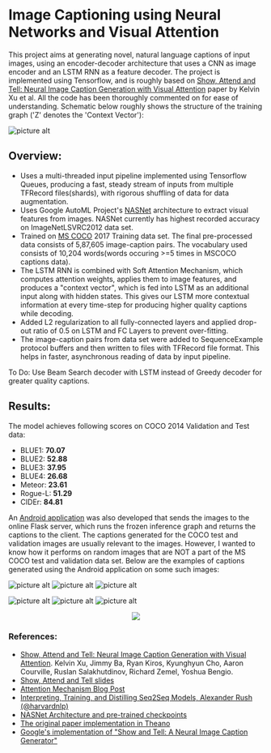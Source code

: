 # Image Captioning using Neural Networks and Visual Attention

This project aims at generating novel, natural language captions of input images, using an encoder-decoder architecture that uses a CNN as image encoder and an LSTM RNN as a feature decoder. The project is implemented using Tensorflow, and is roughly based on [Show, Attend and Tell: Neural Image Caption Generation with Visual Attention](https://arxiv.org/abs/1502.03044) paper by Kelvin Xu et al. All the code has been thoroughly commented on for ease of understanding. Schematic below roughly shows the structure of the training graph ('Z' denotes the 'Context Vector'):

![picture alt](https://github.com/aayushARM/image-captioning/blob/master/assets/training_graph.jpg)


## Overview: ##

* Uses a multi-threaded input pipeline implemented using Tensorflow Queues, producing a fast, steady stream of inputs from multiple TFRecord files(shards), with rigorous shuffling of data for data augmentation.   
* Uses Google AutoML Project's [NASNet](https://github.com/tensorflow/models/tree/master/research/slim/nets/nasnet) architecture to extract visual features from images. NASNet currently has highest recorded accuracy on ImageNetLSVRC2012 data set.
* Trained on [MS COCO](http://cocodataset.org/#home) 2017 Training data set. The final pre-processed data consists of 5,87,605 image-caption pairs. The vocabulary used consists of 10,204 words(words occuring >=5 times in MSCOCO captions data).
* The LSTM RNN is combined with Soft Attention Mechanism, which computes attention weights, applies them to image features, and produces a "context vector", which is fed into LSTM as an additional input along with hidden states. This gives our LSTM more contextual information at every time-step for producing higher quality captions while decoding.
* Added L2 regularization to all fully-connected layers and applied drop-out ratio of 0.5 on LSTM and FC Layers to prevent over-fitting.
* The image-caption pairs from data set were added to SequenceExample protocol buffers and then written to files with TFRecord file format. This helps in faster, asynchronous reading of data by input pipeline.

To Do: Use Beam Search decoder with LSTM instead of Greedy decoder for greater quality captions.

## Results: ##

The model achieves following scores on COCO 2014 Validation and Test data:
* BLUE1: __70.07__
* BLUE2: __52.88__
* BLUE3: __37.95__
* BLUE4: __26.68__
* Meteor: __23.61__
* Rogue-L: __51.29__
* CIDEr: __84.81__

An [Android application](https://github.com/aayushARM/caption-generator) was also developed that sends the images to the online Flask server, which runs the frozen inference graph and returns the captions to the client. The captions generated for the COCO test and validation images are usually relevant to the images. However, I wanted to know how it performs on random images that are NOT a part of the MS COCO test and validation data set. Below are the examples of captions generated using the Android application on some such images:

![picture alt](https://github.com/aayushARM/image-captioning/blob/master/assets/1.jpeg)
![picture alt](https://github.com/aayushARM/image-captioning/blob/master/assets/3.jpeg)
![picture alt](https://github.com/aayushARM/image-captioning/blob/master/assets/4.jpeg)


![picture alt](https://github.com/aayushARM/image-captioning/blob/master/assets/5.jpeg)
![picture alt](https://github.com/aayushARM/image-captioning/blob/master/assets/6.jpeg)
![picture alt](https://github.com/aayushARM/image-captioning/blob/master/assets/7.jpeg)

<p align="center">
<img src="https://github.com/aayushARM/image-captioning/blob/master/assets/8.jpeg">
</p>

### References: ###

* [Show, Attend and Tell: Neural Image Caption Generation with Visual Attention](https://arxiv.org/abs/1502.03044). Kelvin Xu, Jimmy Ba, Ryan Kiros, Kyunghyun Cho, Aaron Courville, Ruslan Salakhutdinov, Richard Zemel, Yoshua Bengio.
* [Show, Attend and Tell slides](http://www.slideshare.net/eunjileee/show-attend-and-tell-neural-image-caption-generation-with-visual-attention)
* [Attention Mechanism Blog Post](https://blog.heuritech.com/2016/01/20/attention-mechanism/)
* [Interpreting, Training, and Distilling Seq2Seq Models, Alexander Rush (@harvardnlp)](http://www.github.com/harvardnlp/seq2seq-talk/)
* [NASNet Architecture and pre-trained checkpoints](https://github.com/tensorflow/models/tree/master/research/slim/nets/nasnet)
* [The original paper implementation in Theano](https://github.com/kelvinxu/arctic-captions)
* [Google's implementation of "Show and Tell: A Neural Image Caption Generator"](https://github.com/tensorflow/models/tree/master/research/im2txt)
